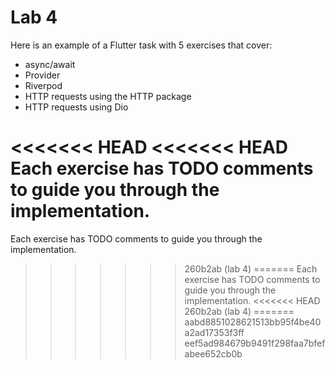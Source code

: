 # Lab 4

Here is an example of a Flutter task with 5 exercises that cover:
- async/await
- Provider
- Riverpod
- HTTP requests using the HTTP package
-  HTTP requests using Dio

<<<<<<< HEAD
<<<<<<< HEAD
Each exercise has TODO comments to guide you through the implementation.
=======
Each exercise has TODO comments to guide you through the implementation.
>>>>>>> 260b2ab (lab 4)
=======
Each exercise has TODO comments to guide you through the implementation.
<<<<<<< HEAD
>>>>>>> 260b2ab (lab 4)
=======
>>>>>>> aabd8851028621513bb95f4be40a2ad17353f3ff
>>>>>>> eef5ad984679b9491f298faa7bfefabee652cb0b
